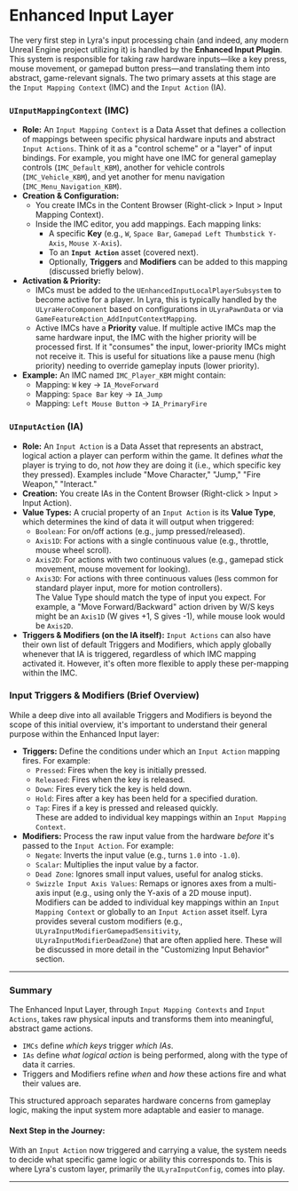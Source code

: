 # Enhanced Input Layer

The very first step in Lyra's input processing chain (and indeed, any modern Unreal Engine project utilizing it) is handled by the **Enhanced Input Plugin**. This system is responsible for taking raw hardware inputs—like a key press, mouse movement, or gamepad button press—and translating them into abstract, game-relevant signals. The two primary assets at this stage are the `Input Mapping Context` (IMC) and the `Input Action` (IA).

### **`UInputMappingContext` (IMC)**

* **Role:** An `Input Mapping Context` is a Data Asset that defines a collection of mappings between specific physical hardware inputs and abstract `Input Actions`. Think of it as a "control scheme" or a "layer" of input bindings. For example, you might have one IMC for general gameplay controls (`IMC_Default_KBM`), another for vehicle controls (`IMC_Vehicle_KBM`), and yet another for menu navigation (`IMC_Menu_Navigation_KBM`).
* **Creation & Configuration:**
  * You create IMCs in the Content Browser (Right-click > Input > Input Mapping Context).
  * Inside the IMC editor, you add mappings. Each mapping links:
    * A specific **Key** (e.g., `W`, `Space Bar`, `Gamepad Left Thumbstick Y-Axis`, `Mouse X-Axis`).
    * To an **`Input Action`** asset (covered next).
    * Optionally, **Triggers** and **Modifiers** can be added to this mapping (discussed briefly below).
* **Activation & Priority:**
  * IMCs must be added to the `UEnhancedInputLocalPlayerSubsystem` to become active for a player. In Lyra, this is typically handled by the `ULyraHeroComponent` based on configurations in `ULyraPawnData` or via `GameFeatureAction_AddInputContextMapping`.
  * Active IMCs have a **Priority** value. If multiple active IMCs map the same hardware input, the IMC with the higher priority will be processed first. If it "consumes" the input, lower-priority IMCs might not receive it. This is useful for situations like a pause menu (high priority) needing to override gameplay inputs (lower priority).
* **Example:** An IMC named `IMC_Player_KBM` might contain:
  * Mapping: `W` key -> `IA_MoveForward`
  * Mapping: `Space Bar` key -> `IA_Jump`
  * Mapping: `Left Mouse Button` -> `IA_PrimaryFire`

### **`UInputAction` (IA)**

* **Role:** An `Input Action` is a Data Asset that represents an abstract, logical action a player can perform within the game. It defines _what_ the player is trying to do, not _how_ they are doing it (i.e., which specific key they pressed). Examples include "Move Character," "Jump," "Fire Weapon," "Interact."
* **Creation:** You create IAs in the Content Browser (Right-click > Input > Input Action).
* **Value Types:** A crucial property of an `Input Action` is its **Value Type**, which determines the kind of data it will output when triggered:
  * `Boolean`: For on/off actions (e.g., jump pressed/released).
  * `Axis1D`: For actions with a single continuous value (e.g., throttle, mouse wheel scroll).
  * `Axis2D`: For actions with two continuous values (e.g., gamepad stick movement, mouse movement for looking).
  * `Axis3D`: For actions with three continuous values (less common for standard player input, more for motion controllers).\
    The Value Type should match the type of input you expect. For example, a "Move Forward/Backward" action driven by W/S keys might be an `Axis1D` (W gives +1, S gives -1), while mouse look would be `Axis2D`.
* **Triggers & Modifiers (on the IA itself):** `Input Actions` can also have their own list of default Triggers and Modifiers, which apply globally whenever that IA is triggered, regardless of which IMC mapping activated it. However, it's often more flexible to apply these per-mapping within the IMC.

### **Input Triggers & Modifiers (Brief Overview)**

While a deep dive into all available Triggers and Modifiers is beyond the scope of this initial overview, it's important to understand their general purpose within the Enhanced Input layer:

* **Triggers:** Define the conditions under which an `Input Action` mapping fires. For example:
  * `Pressed`: Fires when the key is initially pressed.
  * `Released`: Fires when the key is released.
  * `Down`: Fires every tick the key is held down.
  * `Hold`: Fires after a key has been held for a specified duration.
  * `Tap`: Fires if a key is pressed and released quickly.\
    These are added to individual key mappings within an `Input Mapping Context`.
* **Modifiers:** Process the raw input value from the hardware _before_ it's passed to the `Input Action`. For example:
  * `Negate`: Inverts the input value (e.g., turns `1.0` into `-1.0`).
  * `Scalar`: Multiplies the input value by a factor.
  * `Dead Zone`: Ignores small input values, useful for analog sticks.
  * `Swizzle Input Axis Values`: Remaps or ignores axes from a multi-axis input (e.g., using only the Y-axis of a 2D mouse input).\
    Modifiers can be added to individual key mappings within an `Input Mapping Context` or globally to an `Input Action` asset itself. Lyra provides several custom modifiers (e.g., `ULyraInputModifierGamepadSensitivity`, `ULyraInputModifierDeadZone`) that are often applied here. These will be discussed in more detail in the "Customizing Input Behavior" section.

***

### Summary

The Enhanced Input Layer, through `Input Mapping Contexts` and `Input Actions`, takes raw physical inputs and transforms them into meaningful, abstract game actions.

* `IMCs` define _which keys_ trigger _which IAs_.
* `IAs` define _what logical action_ is being performed, along with the type of data it carries.
* Triggers and Modifiers refine _when_ and _how_ these actions fire and what their values are.

This structured approach separates hardware concerns from gameplay logic, making the input system more adaptable and easier to manage.

#### **Next Step in the Journey:**

With an `Input Action` now triggered and carrying a value, the system needs to decide what specific game logic or ability this corresponds to. This is where Lyra's custom layer, primarily the `ULyraInputConfig`, comes into play.

***
